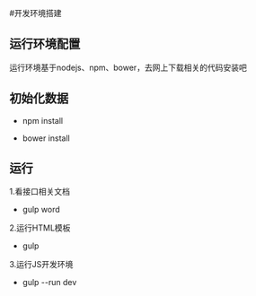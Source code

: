 #开发环境搭建

## 运行环境配置
运行环境基于nodejs、npm、bower，去网上下载相关的代码安装吧

## 初始化数据
- npm install

- bower install

## 运行
1.看接口相关文档
- gulp word

2.运行HTML模板
- gulp

3.运行JS开发环境
- gulp --run dev